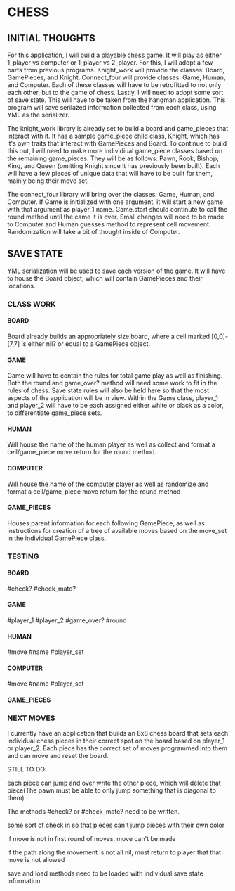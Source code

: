 # CHESS

## INITIAL THOUGHTS

For this application, I will build a playable chess game. It will play as either 1_player vs computer or 1_player vs 2_player. For this, I will adopt a few parts from previous programs.  Knight_work will provide the classes: Board, GamePieces, and Knight.  Connect_four will provide classes: Game, Human, and Computer. Each of these classes will have to be retrofitted to not only each other, but to the game of chess. Lastly, I will need to adopt some sort of save state. This will have to be taken from the hangman application. This program will save serilazed information collected from each class, using YML as the serializer.

The knight_work library is already set to build a board and game_pieces that interact with it.  It has a sample game_piece child class, Knight, which has it's own traits that interact with GamePieces and Board. To continue to build this out, I will need to make more individiual game_piece classes based on the remaining game_pieces.  They will be as follows: Pawn, Rook, Bishop, King, and Queen (omitting Knight since it has previously been built). Each will have a few pieces of unique data that will have to be built for them, mainly being their move set.  

The connect_four library will bring over the classes: Game, Human, and Computer. If Game is initialized with one argument, it will start a new game with that argument as player_1 name.  Game.start should continute to call the round method until the came it is over. Small changes will need to be made to Computer and Human guesses method to represent cell movement. Randomization will take a bit of thought inside of Computer. 

## SAVE STATE

YML serialization will be used to save each version of the game. It will have to house the Board object, which will contain GamePieces and their locations.  


### CLASS WORK

#### BOARD

Board already builds an appropriately size board, where a cell marked [0,0]-[7,7] is either nil? or equal to a GamePiece object.

#### GAME

Game will have to contain the rules for total game play as well as finishing. Both the round and game_over? method will need some work to fit in the rules of chess.  Save state rules will also be held here so that the most aspects of the application will be in view. Within the Game class, player_1 and player_2 will have to be each assigned either white or black as a color, to differentiate game_piece sets.

#### HUMAN

Will house the name of the human player as well as collect and format a cell/game_piece move return for the round method.

#### COMPUTER

Will house the name of the computer player as well as randomize and format a cell/game_piece move return for the round method

#### GAME_PIECES

Houses parent information for each following GamePiece, as well as instructions for creation of a tree of available moves based on the move_set in the individual GamePiece class.


### TESTING

#### BOARD
#check?
#check_mate?

#### GAME
#player_1
#player_2
#game_over?
#round

#### HUMAN
#move
#name
#player_set

#### COMPUTER
#move
#name
#player_set

#### GAME_PIECES



### NEXT MOVES

I currently have an application that builds an 8x8 chess board that sets each individual chess pieces in their correct spot on the board based on player_1 or player_2. Each piece has the correct set of moves programmed into them and can move and reset the board.  

STILL TO DO:

each piece can jump and over write the other piece, which will delete that piece(The pawn must be able to only jump something that is diagonal to them)

The methods #check? or #check_mate? need to be written.

some sort of check in so that pieces can't jump pieces with their own color

if move is not in first round of moves, move can't be made

if the path along the movement is not all nil, must return to player that that move is not allowed

save and load methods need to be loaded with individual save state information.




